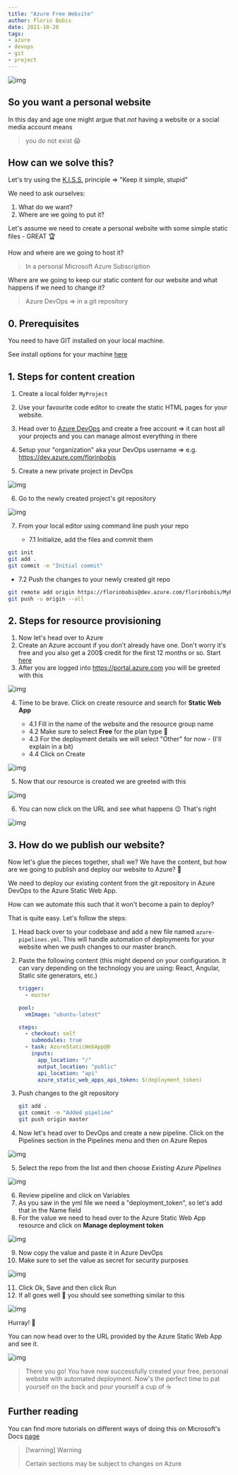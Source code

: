 ```yaml
---
title: "Azure Free Website"
author: Florin Bobis
date: 2021-10-20
tags:
- azure
- devops
- git
- project
---
```


![img](./images/04-azure_free.jpg)
## So you want a personal website

In this day and age one might argue that _not_ having a website or a social media account means

> you do not exist 😱

## How can we solve this?

Let's try using the [K.I.S.S.](https://en.wikipedia.org/wiki/KISS_principle) principle => "Keep it simple, stupid"

We need to ask ourselves:

1. What do we want?
2. Where are we going to put it?

Let's assume we need to create a personal website with some simple static files - GREAT 🏆

How and where are we going to host it?

> In a personal Microsoft Azure Subscription

Where are we going to keep our static content for our website and what happens if we need to change it?

> Azure DevOps => in a git repository

## 0. Prerequisites

You need to have GIT installed on your local machine.

See install options for your machine [here](https://git-scm.com/downloads)

## 1. Steps for content creation

1. Create a local folder `MyProject`
2. Use your favourite code editor to create the static HTML pages for your website.
3. Head over to [Azure DevOps](https://dev.azure.com) and create a free account => it can host all your projects and you can manage almost everything in there
4. Setup your "organization" aka your DevOps username => e.g. https://dev.azure.com/florinbobis

5. Create a new private project in DevOps

![img](./images/04-step1.png)

6. Go to the newly created project's git repository

![img](./images/04-step2.png)

7. From your local editor using command line push your repo

   - 7.1 Initialize, add the files and commit them

```bash
git init
git add .
git commit -m "Initial commit"
```

   - 7.2 Push the changes to your newly created git repo

```bash
git remote add origin https://florinbobis@dev.azure.com/florinbobis/MyProject/_git/MyProject
git push -u origin --all
```

## 2. Steps for resource provisioning

1. Now let's head over to Azure
2. Create an Azure account if you don't already have one. Don't worry it's free and you also get a 200$ credit for the first 12 months or so. Start [here](https://azure.microsoft.com/en-us/free/)
3. After you are logged into https://portal.azure.com you will be greeted with this

![img](./images/04-step3.png)

4. Time to be brave. Click on create resource and search for **Static Web App**

   - 4.1 Fill in the name of the website and the resource group name
   - 4.2 Make sure to select **Free** for the plan type 💸
   - 4.3 For the deployment details we will select "Other" for now - (I'll explain in a bit)
   - 4.4 Click on Create

![img](./images/04-step4.png)

5. Now that our resource is created we are greeted with this

![img](./images/04-step5.png)

6. You can now click on the URL and see what happens 😉 That's right

![img](./images/04-step6.png)

## 3. How do we publish our website?

Now let's glue the pieces together, shall we?
We have the content, but how are we going to publish and deploy our website to Azure? 🤔

We need to deploy our existing content from the git repository in Azure DevOps to the Azure Static Web App.

How can we automate this such that it won't become a pain to deploy?

That is quite easy. Let's follow the steps:

1. Head back over to your codebase and add a new file named `azure-pipelines.yml`.
   This will handle automation of deployments for your website when we push changes to our master branch.

2. Paste the following content (this might depend on your configuration. It can vary depending on the technology you are using: React, Angular, Static site generators, etc.)

   ```yaml
   trigger:
     - master

   pool:
     vmImage: "ubuntu-latest"

   steps:
     - checkout: self
       submodules: true
     - task: AzureStaticWebApp@0
       inputs:
         app_location: "/"
         output_location: "public"
         api_location: "api"
         azure_static_web_apps_api_token: $(deployment_token)
   ```

3. Push changes to the git repository

   ```bash
   git add .
   git commit -m "Added pipeline"
   git push origin master
   ```

4. Now let's head over to DevOps and create a new pipeline. Click on the Pipelines section in the Pipelines menu and then on Azure Repos

![img](./images/04-step7.png)

5. Select the repo from the list and then choose _Existing Azure Pipelines_

![img](./images/04-step8.png)

6. Review pipeline and click on Variables
7. As you saw in the yml file we need a "deployment_token", so let's add that in the Name field
8. For the value we need to head over to the Azure Static Web App resource and click on **Manage deployment token**

![img](./images/04-step9.png)

9. Now copy the value and paste it in Azure DevOps
10. Make sure to set the value as secret for security purposes

![img](./images/04-step10.png)

11. Click Ok, Save and then click Run
12. If all goes well 🤞 you should see something similar to this

![img](./images/04-step11.png)

Hurray! 👑

You can now head over to the URL provided by the Azure Static Web App and see it.

![img](./images/04-stepfinal.png)

> There you go!
> You have now successfully created your free, personal website with automated deployment.
> Now's the perfect time to pat yourself on the back and pour yourself a cup of ☕

## Further reading

You can find more tutorials on different ways of doing this on Microsoft's Docs [page](https://docs.microsoft.com/en-us/azure/static-web-apps/getting-started?tabs=vanilla-javascript)

> [!warning] Warning 
>
> Certain sections may be subject to changes on Azure